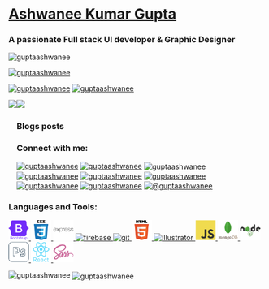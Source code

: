 # [Ashwanee Kumar Gupta](https://www.inspirecg.in/)

<h3>A passionate Full stack UI developer & Graphic Designer</h3>

<p align="left"> <img src="https://komarev.com/ghpvc/?username=guptaashwanee&label=Profile%20views&color=0e75b6&style=flat" alt="guptaashwanee" /> </p>

<p align="left"> <a href="#"><img src="https://github-profile-trophy.vercel.app/?username=guptaashwanee&theme=gruvbox" alt="guptaashwanee" /></a> </p>

<p align="left">
<a href="https://twitter.com/guptaashwanee" target="blank"><img src="https://img.shields.io/twitter/follow/guptaashwanee?style=social" alt="guptaashwanee" /></a>
<a href="https://github.com/guptaashwanee" target="blank"><img src="https://img.shields.io/github/followers/guptaashwanee?style=social" alt="guptaashwanee" /></a>
</p>

<div>
  <img height="170" align="left" src="https://github-readme-stats.vercel.app/api?username=guptaashwanee&show_icons=true&theme=dracula&count_private=true&include_all_commits=true" />
  <img height="170" src="https://github-readme-stats.vercel.app/api/top-langs/?username=guptaashwanee&layout=default" />
</div>


### Blogs posts
<!-- BLOG-POST-LIST:START -->
<!-- BLOG-POST-LIST:END -->

<h3 align="left">Connect with me:</h3>
<p align="left">
<a href="https://instagram.com/guptaashwanee" target="blank"><img src="https://img.shields.io/badge/Instagram-brightgreen?style=social&logo=instagram" alt="guptaashwanee" /></a>
<a href="https://facebook.com/guptaashwanee" target="blank"><img src="https://img.shields.io/badge/Facebook-brightgreen?style=social&logo=facebook" alt="guptaashwanee" /></a>
<a href="https://twitter.com/guptaashwanee" target="blank"><img align="center" src="https://cdn.jsdelivr.net/npm/simple-icons@3.0.1/icons/twitter.svg" alt="guptaashwanee" height="30" width="40" /></a>
<a href="https://linkedin.com/in/guptaashwanee" target="blank"><img align="center" src="https://cdn.jsdelivr.net/npm/simple-icons@3.0.1/icons/linkedin.svg" alt="guptaashwanee" height="30" width="40" /></a>
<a href="https://fb.com/guptaashwanee" target="blank"><img align="center" src="https://cdn.jsdelivr.net/npm/simple-icons@3.0.1/icons/facebook.svg" alt="guptaashwanee" height="30" width="40" /></a>
<a href="https://instagram.com/guptaashwanee" target="blank"><img align="center" src="https://cdn.jsdelivr.net/npm/simple-icons@3.0.1/icons/instagram.svg" alt="guptaashwanee" height="30" width="40" /></a>
<a href="https://dribbble.com/guptaashwanee" target="blank"><img align="center" src="https://cdn.jsdelivr.net/npm/simple-icons@3.0.1/icons/dribbble.svg" alt="guptaashwanee" height="30" width="40" /></a>
<a href="https://www.behance.net/guptaashwanee" target="blank"><img align="center" src="https://cdn.jsdelivr.net/npm/simple-icons@3.0.1/icons/behance.svg" alt="guptaashwanee" height="30" width="40" /></a>
<a href="https://medium.com/@guptaashwanee" target="blank"><img align="center" src="https://cdn.jsdelivr.net/npm/simple-icons@3.0.1/icons/medium.svg" alt="@guptaashwanee" height="30" width="40" /></a>
</p>

<h3 align="left">Languages and Tools:</h3>
<p align="left"> <a href="https://getbootstrap.com" target="_blank"> <img src="https://raw.githubusercontent.com/devicons/devicon/master/icons/bootstrap/bootstrap-plain-wordmark.svg" alt="bootstrap" width="40" height="40"/> </a> <a href="https://www.w3schools.com/css/" target="_blank"> <img src="https://raw.githubusercontent.com/devicons/devicon/master/icons/css3/css3-original-wordmark.svg" alt="css3" width="40" height="40"/> </a> <a href="https://expressjs.com" target="_blank"> <img src="https://raw.githubusercontent.com/devicons/devicon/master/icons/express/express-original-wordmark.svg" alt="express" width="40" height="40"/> </a> <a href="https://firebase.google.com/" target="_blank"> <img src="https://www.vectorlogo.zone/logos/firebase/firebase-icon.svg" alt="firebase" width="40" height="40"/> </a> <a href="https://git-scm.com/" target="_blank"> <img src="https://www.vectorlogo.zone/logos/git-scm/git-scm-icon.svg" alt="git" width="40" height="40"/> </a> <a href="https://www.w3.org/html/" target="_blank"> <img src="https://raw.githubusercontent.com/devicons/devicon/master/icons/html5/html5-original-wordmark.svg" alt="html5" width="40" height="40"/> </a> <a href="https://www.adobe.com/in/products/illustrator.html" target="_blank"> <img src="https://www.vectorlogo.zone/logos/adobe_illustrator/adobe_illustrator-icon.svg" alt="illustrator" width="40" height="40"/> </a> <a href="https://developer.mozilla.org/en-US/docs/Web/JavaScript" target="_blank"> <img src="https://raw.githubusercontent.com/devicons/devicon/master/icons/javascript/javascript-original.svg" alt="javascript" width="40" height="40"/> </a> <a href="https://www.mongodb.com/" target="_blank"> <img src="https://raw.githubusercontent.com/devicons/devicon/master/icons/mongodb/mongodb-original-wordmark.svg" alt="mongodb" width="40" height="40"/> </a> <a href="https://nodejs.org" target="_blank"> <img src="https://raw.githubusercontent.com/devicons/devicon/master/icons/nodejs/nodejs-original-wordmark.svg" alt="nodejs" width="40" height="40"/> </a> <a href="https://www.photoshop.com/en" target="_blank"> <img src="https://raw.githubusercontent.com/devicons/devicon/master/icons/photoshop/photoshop-line.svg" alt="photoshop" width="40" height="40"/> </a> <a href="https://reactjs.org/" target="_blank"> <img src="https://raw.githubusercontent.com/devicons/devicon/master/icons/react/react-original-wordmark.svg" alt="react" width="40" height="40"/> </a> <a href="https://sass-lang.com" target="_blank"> <img src="https://raw.githubusercontent.com/devicons/devicon/master/icons/sass/sass-original.svg" alt="sass" width="40" height="40"/> </a> </p>

<p><img align="left" src="https://github-readme-stats.vercel.app/api/top-langs?username=guptaashwanee&show_icons=true&locale=en&layout=compact" alt="guptaashwanee" /></p>

<p>&nbsp;<img align="center" src="https://github-readme-stats.vercel.app/api?username=guptaashwanee&show_icons=true&locale=en" alt="guptaashwanee" /></p>
